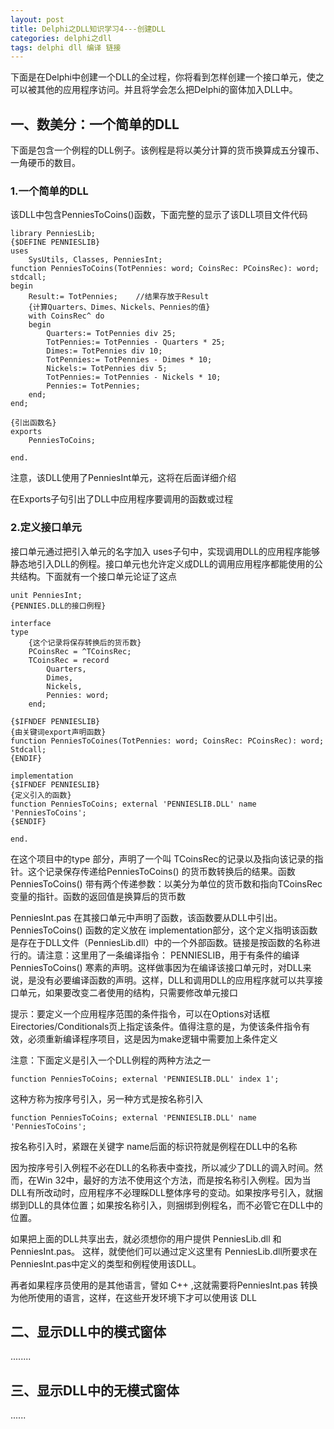 ```yaml
---
layout: post
title: Delphi之DLL知识学习4---创建DLL
categories: delphi之dll
tags: delphi dll 编译 链接
---
```



下面是在Delphi中创建一个DLL的全过程，你将看到怎样创建一个接口单元，使之可以被其他的应用程序访问。并且将学会怎么把Delphi的窗体加入DLL中。


## 一、数美分：一个简单的DLL

下面是包含一个例程的DLL例子。该例程是将以美分计算的货币换算成五分镍币、一角硬币的数目。

### 1.一个简单的DLL

该DLL中包含PenniesToCoins()函数，下面完整的显示了该DLL项目文件代码

    library PenniesLib;
    {$DEFINE PENNIESLIB}
    uses
        SysUtils, Classes, PenniesInt;
    function PenniesToCoins(TotPennies: word; CoinsRec: PCoinsRec): word; stdcall;
    begin
        Result:= TotPennies;    //结果存放于Result
        {计算Quarters、Dimes、Nickels、Pennies的值}
        with CoinsRec^ do
        begin
            Quarters:= TotPennies div 25;
            TotPennies:= TotPennies - Quarters * 25;
            Dimes:= TotPennies div 10;
            TotPennies:= TotPennies - Dimes * 10;
            Nickels:= TotPennies div 5;
            TotPennies:= TotPennies - Nickels * 10;
            Pennies:= TotPennies;
        end;
    end;
    
    {引出函数名}
    exports
        PenniesToCoins;
    
    end.

注意，该DLL使用了PenniesInt单元，这将在后面详细介绍

在Exports子句引出了DLL中应用程序要调用的函数或过程

### 2.定义接口单元

接口单元通过把引入单元的名字加入 uses子句中，实现调用DLL的应用程序能够静态地引入DLL的例程。接口单元也允许定义成DLL的调用应用程序都能使用的公共结构。下面就有一个接口单元论证了这点

    unit PenniesInt;
    {PENNIES.DLL的接口例程}
    
    interface
    type
        {这个记录将保存转换后的货币数}
        PCoinsRec = ^TCoinsRec;
        TCoinsRec = record
            Quarters,
            Dimes,
            Nickels,
            Pennies: word;
        end;
    
    {$IFNDEF PENNIESLIB}
    {由关键词export声明函数}
    function PenniesToCoines(TotPennies: word; CoinsRec: PCoinsRec): word; Stdcall;
    {ENDIF}
    
    implementation
    {$IFNDEF PENNIESLIB}
    {定义引入的函数}
    function PenniesToCoins; external 'PENNIESLIB.DLL' name 'PenniesToCoins';
    {$ENDIF}
    
    end.

在这个项目中的type 部分，声明了一个叫 TCoinsRec的记录以及指向该记录的指针。这个记录保存传递给PenniesToCoins() 的货币数转换后的结果。函数PenniesToCoins() 带有两个传递参数：以美分为单位的货币数和指向TCoinsRec变量的指针。函数的返回值是换算后的货币数

PenniesInt.pas 在其接口单元中声明了函数，该函数要从DLL中引出。PenniesToCoins() 函数的定义放在 implementation部分，这个定义指明该函数是存在于DLL文件（PenniesLib.dll）中的一个外部函数。链接是按函数的名称进行的。请注意：这里用了一条编译指令： PENNIESLIB，用于有条件的编译PenniesToCoins() 寒素的声明。这样做事因为在编译该接口单元时，对DLL来说，是没有必要编译函数的声明。这样，DLL和调用DLL的应用程序就可以共享接口单元，如果要改变二者使用的结构，只需要修改单元接口

提示：要定义一个应用程序范围的条件指令，可以在Options对话框 Eirectories/Conditionals页上指定该条件。值得注意的是，为使该条件指令有效，必须重新编译程序项目，这是因为make逻辑中需要加上条件定义

注意：下面定义是引入一个DLL例程的两种方法之一

    function PenniesToCoins; external 'PENNIESLIB.DLL' index 1';

这种方称为按序号引入，另一种方式是按名称引入

    function PenniesToCoins; external 'PENNIESLIB.DLL' name 'PenniesToCoins';

按名称引入时，紧跟在关键字 name后面的标识符就是例程在DLL中的名称

因为按序号引入例程不必在DLL的名称表中查找，所以减少了DLL的调入时间。然而，在Win 32中，最好的方法不使用这个方法，而是按名称引入例程。因为当 DLL有所改动时，应用程序不必理睬DLL整体序号的变动。如果按序号引入，就捆绑到DLL的具体位置；如果按名称引入，则捆绑到例程名，而不必管它在DLL中的位置。

如果把上面的DLL共享出去，就必须想你的用户提供 PenniesLib.dll 和PenniesInt.pas。 这样，就使他们可以通过定义这里有 PenniesLib.dll所要求在PenniesInt.pas中定义的类型和例程使用该DLL。

再者如果程序员使用的是其他语言，譬如 C++ ,这就需要将PenniesInt.pas 转换为他所使用的语言，这样，在这些开发环境下才可以使用该 DLL


## 二、显示DLL中的模式窗体

........


## 三、显示DLL中的无模式窗体

......